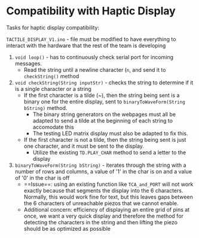 # Compatibility with Haptic Display

Tasks for haptic display compatibility:

`TACTILE_DISPLAY_V1.ino` - file must be modified to have everything to interact with the hardware that the rest of the team is developing
1. `void loop()` - has to continuously check serial port for incoming messages.
	- Read the string until a newline character (`n`, and send it to `checkString()` method
2. `void checkString(String inputStr)` - checks the string to determine if it is a single character or a string
	- If the first character is a tilde (~), then the string being sent is a binary one for the entire display, sent to `binaryToWaveForm(String bString)` method.
		- The binary string generators on the webpages must all be adapted to send a tilde at the beginning of each string to accomodate this
		- The testing LED matrix display must also be adapted to fix this.
	- If the first character is not a tilde, then the string being sent is just one character, and it must be sent to the display.
		- Utilize the existing `TD.PLAY_CHAR` method to send a letter to the display
3. `binaryToWaveForm(String bString)` - iterates through the string with a number of rows and columns, a value of '1' in the char is on and a value of '0' in the char is off
	- ==Issue==: using an existing function like `TCA_and_PORT` will not work exactly because that segments the display into the 6 characters. Normally, this would work fine for text, but this leaves gaps between the 6 characters of unreachable piezos that we cannot enable.
	- Additional concern: efficiency of displaying an entire grid of pins at once, we want a very quick display and therefore the method for detecting the characters in the string and then lifting the piezo should be as optimized as possible